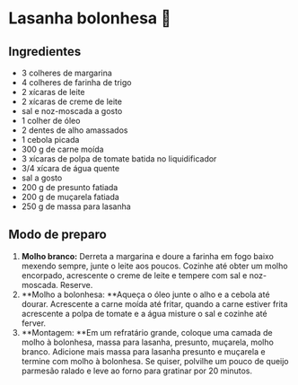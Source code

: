 # Lasanha bolonhesa :shallow_pan_of_food:

## Ingredientes

- 3 colheres de margarina
- 4 colheres de farinha de trigo
- 2 xícaras de leite
- 2 xícaras de creme de leite
- sal e noz-moscada a gosto
- 1 colher de óleo
- 2 dentes de alho amassados
- 1 cebola picada
- 300 g de carne moída
- 3 xícaras de polpa de tomate batida no liquidificador
- 3/4 xícara de água quente
- sal a gosto
- 200 g de presunto fatiada
- 200 g de muçarela fatiada
- 250 g de massa para lasanha

## Modo de preparo

1. **Molho branco:** Derreta a margarina e doure a farinha em fogo baixo mexendo sempre, junte o leite aos poucos. Cozinhe até obter um molho encorpado, acrescente o creme de leite e tempere com sal e noz-moscada. Reserve. 
2. **Molho a bolonhesa: **Aqueça o óleo junte o alho e a cebola até dourar. Acrescente a carne moída até fritar, quando a carne estiver frita acrescente a polpa de tomate e a água misture o sal e cozinhe até ferver. 
3. **Montagem: **Em um refratário grande, coloque uma camada de molho à bolonhesa, massa para lasanha, presunto, muçarela, molho branco. Adicione mais massa para lasanha presunto e muçarela e termine com molho à bolonhesa. Se quiser, polvilhe um pouco de queijo parmesão ralado e leve ao forno para gratinar por 20 minutos.





